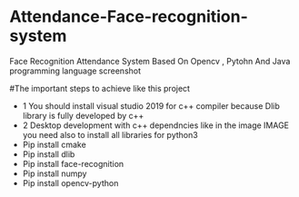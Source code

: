 # Attendance-Face-recognition-system
Face Recognition Attendance System Based On Opencv , Pytohn And Java programming language
screenshot

#The important steps to achieve like this project 
- 1  You should  install visual studio 2019 for c++ compiler because Dlib library is fully developed by c++
- 2  Desktop development with c++ dependncies like in the image
IMAGE
you need also to install all libraries for python3
- Pip install cmake
- Pip install dlib
- Pip install face-recognition
- Pip install numpy
- Pip install opencv-python 
